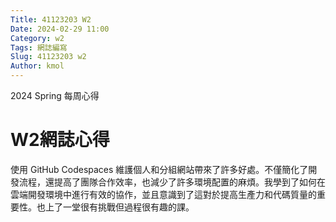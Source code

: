 ```yaml
---
Title: 41123203 W2
Date: 2024-02-29 11:00
Category: w2
Tags: 網誌編寫
Slug: 41123203 w2
Author: kmol
---
```


2024 Spring 每周心得

<!-- PELICAN_END_SUMMARY -->

# W2網誌心得
使用 GitHub Codespaces 維護個人和分組網站帶來了許多好處。不僅簡化了開發流程，還提高了團隊合作效率，也減少了許多環境配置的麻煩。我學到了如何在雲端開發環境中進行有效的協作，並且意識到了這對於提高生產力和代碼質量的重要性。也上了一堂很有挑戰但過程很有趣的課。